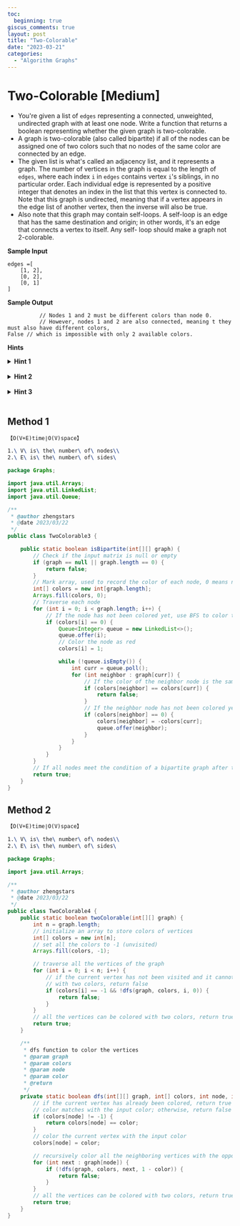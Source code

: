 ```yaml
---
toc:
  beginning: true
giscus_comments: true
layout: post
title: "Two-Colorable"
date: "2023-03-21"
categories:
  - "Algorithm Graphs"
---
```


# Two-Colorable [Medium]

- You're given a list of `edges` representing a connected, unweighted, undirected graph with at least one node. Write a function that returns a boolean representing whether the given graph is two-colorable.
- A graph is two-colorable (also called bipartite) if all of the nodes can be assigned one of two colors such that no nodes of the same color are connected by an edge.
- The given list is what's called an adjacency list, and it represents a graph. The number of vertices in the graph is equal to the length of `edges`, where each index `i` in `edges` contains vertex `i`'s siblings, in no particular order. Each individual edge is represented by a positive integer that denotes an index in the list that this vertex is connected to. Note that this graph is undirected, meaning that if a vertex appears in the edge list of another vertex, then the inverse will also be true.
- Also note that this graph may contain self-loops. A self-loop is an edge that has the same destination and origin; in other words, it's an edge that connects a vertex to itself. Any self- loop should make a graph not 2-colorable.

**Sample Input**

```
edges =[
	[1, 2],
	[0, 2], 
	[0, 1]
]
```

**Sample Output**

```
		  // Nodes 1 and 2 must be different colors than node 0.
		  // However, nodes 1 and 2 are also connected, meaning t they must also have different colors,
False // which is impossible with only 2 available colors.
```



**Hints**
<br>

<details> <summary><b>Hint 1</b></summary>
    <br>
    <i><strong> Try starting by choosing a random node and assigning it a color.From here, can you tell what colors any other nodes must have? </strong></i>
</details>

<br>

<details> <summary><b>Hint 2</b></summary>
    <br>
    <i><strong> From a given node, assign each sibling node the opposite color,then continue through the graph using BFS or DFS. </strong></i>
</details>



<br>

<details> <summary><b>Hint 3</b></summary>
    <br>
    <i><strong> If you ever encounter a sibling that is already marked as the wrong color, then there cannot be a solution. </strong></i>
</details>

<br>



## Method 1

```tex
【O(V+E)time∣O(V)space】

```

```tex
1.\ V\ is\ the\ number\ of\ nodes\\
2.\ E\ is\ the\ number\ of\ sides\
```

```java
package Graphs;

import java.util.Arrays;
import java.util.LinkedList;
import java.util.Queue;

/**
 * @author zhengstars
 * @date 2023/03/22
 */
public class TwoColorable3 {

    public static boolean isBipartite(int[][] graph) {
        // Check if the input matrix is null or empty
        if (graph == null || graph.length == 0) {
            return false;
        }
        // Mark array, used to record the color of each node, 0 means not colored yet, 1 means red, -1 means blue
        int[] colors = new int[graph.length];
        Arrays.fill(colors, 0);
        // Traverse each node
        for (int i = 0; i < graph.length; i++) {
            // If the node has not been colored yet, use BFS to color this node and its neighbors
            if (colors[i] == 0) {
                Queue<Integer> queue = new LinkedList<>();
                queue.offer(i);
                // Color the node as red
                colors[i] = 1;

                while (!queue.isEmpty()) {
                    int curr = queue.poll();
                    for (int neighbor : graph[curr]) {
                        // If the color of the neighbor node is the same as the current node's color, it does not meet the condition of a bipartite graph, return false
                        if (colors[neighbor] == colors[curr]) {
                            return false;
                        }
                        // If the neighbor node has not been colored yet, color it with a different color from the current node
                        if (colors[neighbor] == 0) {
                            colors[neighbor] = -colors[curr];
                            queue.offer(neighbor);
                        }
                    }
                }
            }
        }
        // If all nodes meet the condition of a bipartite graph after traversing, return true
        return true;
    }
}
```



## Method 2

```tex
【O(V+E)time∣O(V)space】
```

```tex
1.\ V\ is\ the\ number\ of\ nodes\\
2.\ E\ is\ the\ number\ of\ sides\
```

```java
package Graphs;

import java.util.Arrays;

/**
 * @author zhengstars
 * @date 2023/03/22
 */
public class TwoColorable4 {
    public static boolean twoColorable(int[][] graph) {
        int n = graph.length;
        // initialize an array to store colors of vertices
        int[] colors = new int[n];
        // set all the colors to -1 (unvisited)
        Arrays.fill(colors, -1);

        // traverse all the vertices of the graph
        for (int i = 0; i < n; i++) {
            // if the current vertex has not been visited and it cannot be colored
            // with two colors, return false
            if (colors[i] == -1 && !dfs(graph, colors, i, 0)) {
                return false;
            }
        }
        // all the vertices can be colored with two colors, return true
        return true;
    }

    /**
     * dfs function to color the vertices
     * @param graph
     * @param colors
     * @param node
     * @param color
     * @return
     */
    private static boolean dfs(int[][] graph, int[] colors, int node, int color) {
        // if the current vertex has already been colored, return true if its
        // color matches with the input color; otherwise, return false
        if (colors[node] != -1) {
            return colors[node] == color;
        }
        // color the current vertex with the input color
        colors[node] = color;

        // recursively color all the neighboring vertices with the opposite color
        for (int next : graph[node]) {
            if (!dfs(graph, colors, next, 1 - color)) {
                return false;
            }
        }
        // all the vertices can be colored with two colors, return true
        return true;
    }
}

```

